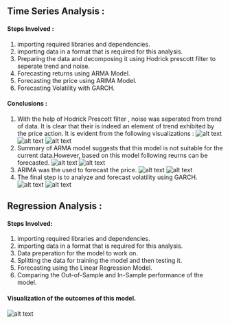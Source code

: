 ## Time Series Analysis :
#### Steps Involved :
1. importing required libraries and dependencies.
2. importing data in a format that is required for this analysis.
3. Preparing the data and decomposing it using Hodrick prescott filter to seperate trend and noise.
4. Forecasting returns using ARMA Model.
5. Forecasting the price using ARIMA Model.
5. Forecasting Volatility with GARCH.
#### Conclusions :
1. With the help of Hodrick Prescott filter , noise was seperated from trend of data. It is clear that their is indeed an element of trend exhibited by the price action. It is evident from the following visualizations :
![alt text](noise.jpg 'Noise')
![alt text](trend.jpg 'Trend')
![alt text](Trend_price.jpg 'Trend with Price Action')
2. Summary of ARMA model suggests that this model is not suitable for the current data.However, based on this model following reurns can be forecasted.
![alt text](ARMA_summary.jpg 'ARMA')
![alt text](Arma_5d.jpg 'Froecast using ARMA')
3. ARIMA was the used to forecast the price.
![alt text](Arima_summary.jpg 'ARIMA')
![alt text](Aima_5d.jpg 'ARIMA Forecast')
4. The final step is to analyze and forecast volatility using GARCH.
![alt text](Garch_summary.jpg 'GARCH Summary')
![alt text](Volatility.jpg 'Volatility Forecast')
## Regression Analysis :
#### Steps Involved:
1. importing required libraries and dependencies.
2. importing data in a format that is required for this analysis.
3. Data preperation for the model to work on.
4. Splitting the data for training the model and then testing it.
5. Forecasting using the Linear Regression Model.
6. Comparing the Out-of-Sample and In-Sample performance of the model.
#### Visualization of the outcomes of this model.
![alt text](Forecast..jpg 'Forecast')
